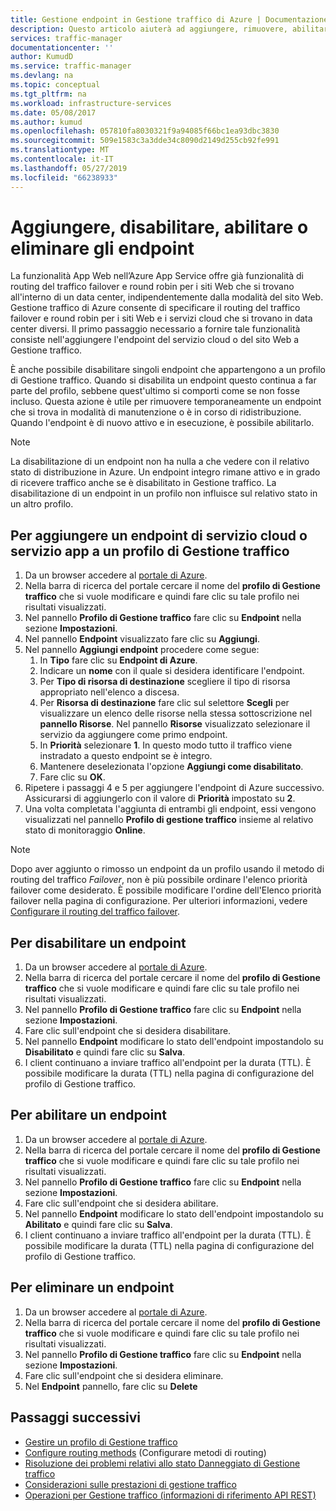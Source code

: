 ```yaml
---
title: Gestione endpoint in Gestione traffico di Azure | Documentazione Microsoft
description: Questo articolo aiuterà ad aggiungere, rimuovere, abilitare e disabilitare gli endpoint da Gestione traffico di Azure.
services: traffic-manager
documentationcenter: ''
author: KumudD
ms.service: traffic-manager
ms.devlang: na
ms.topic: conceptual
ms.tgt_pltfrm: na
ms.workload: infrastructure-services
ms.date: 05/08/2017
ms.author: kumud
ms.openlocfilehash: 057810fa8030321f9a94085f66bc1ea93dbc3830
ms.sourcegitcommit: 509e1583c3a3dde34c8090d2149d255cb92fe991
ms.translationtype: MT
ms.contentlocale: it-IT
ms.lasthandoff: 05/27/2019
ms.locfileid: "66238933"
---
```

# <a name="add-disable-enable-or-delete-endpoints"></a>Aggiungere, disabilitare, abilitare o eliminare gli endpoint

La funzionalità App Web nell’Azure App Service offre già funzionalità di routing del traffico failover e round robin per i siti Web che si trovano all'interno di un data center, indipendentemente dalla modalità del sito Web. Gestione traffico di Azure consente di specificare il routing del traffico failover e round robin per i siti Web e i servizi cloud che si trovano in data center diversi. Il primo passaggio necessario a fornire tale funzionalità consiste nell'aggiungere l'endpoint del servizio cloud o del sito Web a Gestione traffico.

È anche possibile disabilitare singoli endpoint che appartengono a un profilo di Gestione traffico. Quando si disabilita un endpoint questo continua a far parte del profilo, sebbene quest'ultimo si comporti come se non fosse incluso. Questa azione è utile per rimuovere temporaneamente un endpoint che si trova in modalità di manutenzione o è in corso di ridistribuzione. Quando l'endpoint è di nuovo attivo e in esecuzione, è possibile abilitarlo.

> [!NOTE]
> La disabilitazione di un endpoint non ha nulla a che vedere con il relativo stato di distribuzione in Azure. Un endpoint integro rimane attivo e in grado di ricevere traffico anche se è disabilitato in Gestione traffico. La disabilitazione di un endpoint in un profilo non influisce sul relativo stato in un altro profilo.

## <a name="to-add-a-cloud-service-or-an-app-service-endpoint-to-a-traffic-manager-profile"></a>Per aggiungere un endpoint di servizio cloud o servizio app a un profilo di Gestione traffico

1. Da un browser accedere al [portale di Azure](https://portal.azure.com).
2. Nella barra di ricerca del portale cercare il nome del **profilo di Gestione traffico** che si vuole modificare e quindi fare clic su tale profilo nei risultati visualizzati.
3. Nel pannello **Profilo di Gestione traffico** fare clic su **Endpoint** nella sezione **Impostazioni**.
4. Nel pannello **Endpoint** visualizzato fare clic su **Aggiungi**.
5. Nel pannello **Aggiungi endpoint** procedere come segue:
    1. In **Tipo** fare clic su **Endpoint di Azure**.
    2. Indicare un **nome** con il quale si desidera identificare l'endpoint.
    3. Per **Tipo di risorsa di destinazione** scegliere il tipo di risorsa appropriato nell'elenco a discesa.
    4. Per **Risorsa di destinazione** fare clic sul selettore **Scegli** per visualizzare un elenco delle risorse nella stessa sottoscrizione nel **pannello Risorse**. Nel pannello **Risorse** visualizzato selezionare il servizio da aggiungere come primo endpoint.
    5. In **Priorità** selezionare **1**. In questo modo tutto il traffico viene instradato a questo endpoint se è integro.
    6. Mantenere deselezionata l'opzione **Aggiungi come disabilitato**.
    7. Fare clic su **OK**.
6.  Ripetere i passaggi 4 e 5 per aggiungere l'endpoint di Azure successivo. Assicurarsi di aggiungerlo con il valore di **Priorità** impostato su **2**.
7.  Una volta completata l'aggiunta di entrambi gli endpoint, essi vengono visualizzati nel pannello **Profilo di gestione traffico** insieme al relativo stato di monitoraggio **Online**.

> [!NOTE]
> Dopo aver aggiunto o rimosso un endpoint da un profilo usando il metodo di routing del traffico *Failover*, non è più possibile ordinare l'elenco priorità failover come desiderato. È possibile modificare l'ordine dell'Elenco priorità failover nella pagina di configurazione. Per ulteriori informazioni, vedere [Configurare il routing del traffico failover](traffic-manager-configure-failover-routing-method.md).

## <a name="to-disable-an-endpoint"></a>Per disabilitare un endpoint

1. Da un browser accedere al [portale di Azure](https://portal.azure.com).
2. Nella barra di ricerca del portale cercare il nome del **profilo di Gestione traffico** che si vuole modificare e quindi fare clic su tale profilo nei risultati visualizzati.
3. Nel pannello **Profilo di Gestione traffico** fare clic su **Endpoint** nella sezione **Impostazioni**. 
4. Fare clic sull'endpoint che si desidera disabilitare.
5. Nel pannello **Endpoint** modificare lo stato dell'endpoint impostandolo su **Disabilitato** e quindi fare clic su **Salva**.
6. I client continuano a inviare traffico all'endpoint per la durata (TTL). È possibile modificare la durata (TTL) nella pagina di configurazione del profilo di Gestione traffico.

## <a name="to-enable-an-endpoint"></a>Per abilitare un endpoint

1. Da un browser accedere al [portale di Azure](https://portal.azure.com).
2. Nella barra di ricerca del portale cercare il nome del **profilo di Gestione traffico** che si vuole modificare e quindi fare clic su tale profilo nei risultati visualizzati.
3. Nel pannello **Profilo di Gestione traffico** fare clic su **Endpoint** nella sezione **Impostazioni**. 
4. Fare clic sull'endpoint che si desidera abilitare.
5. Nel pannello **Endpoint** modificare lo stato dell'endpoint impostandolo su **Abilitato** e quindi fare clic su **Salva**.
6. I client continuano a inviare traffico all'endpoint per la durata (TTL). È possibile modificare la durata (TTL) nella pagina di configurazione del profilo di Gestione traffico.

## <a name="to-delete-an-endpoint"></a>Per eliminare un endpoint

1. Da un browser accedere al [portale di Azure](https://portal.azure.com).
2. Nella barra di ricerca del portale cercare il nome del **profilo di Gestione traffico** che si vuole modificare e quindi fare clic su tale profilo nei risultati visualizzati.
3. Nel pannello **Profilo di Gestione traffico** fare clic su **Endpoint** nella sezione **Impostazioni**. 
4. Fare clic sull'endpoint che si desidera eliminare.
5. Nel **Endpoint** pannello, fare clic su **Delete**


## <a name="next-steps"></a>Passaggi successivi

* [Gestire un profilo di Gestione traffico](traffic-manager-manage-profiles.md)
* [Configure routing methods](traffic-manager-configure-routing-method.md) (Configurare metodi di routing)
* [Risoluzione dei problemi relativi allo stato Danneggiato di Gestione traffico](traffic-manager-troubleshooting-degraded.md)
* [Considerazioni sulle prestazioni di gestione traffico](traffic-manager-performance-considerations.md)
* [Operazioni per Gestione traffico (informazioni di riferimento API REST)](https://go.microsoft.com/fwlink/p/?LinkID=313584)

